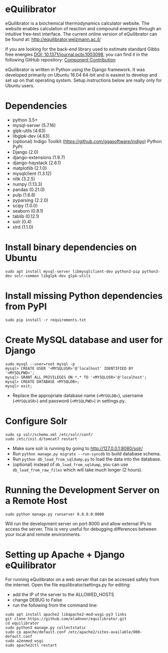 eQuilibrator
============

eQuilibrator is a biochemical thermodynamics calculator website.
The website enables calculation of reaction and compound energies
through an intuitive free-text interface. The current online
version of eQuilibrator can be found at:
http://equilibrator.weizmann.ac.il/

If you are looking for the back-end library used to estimate standard Gibbs free energies
[DOI: 10.1371/journal.pcbi.1003098](http://journals.plos.org/ploscompbiol/article?id=10.1371/journal.pcbi.1003098),
you can find it in the following GitHub repository:
[Component Contribution](https://github.com/eladnoor/equilibrator-api)

eQuilibrator is written in Python using the Django framework.
It was developed primarily on Ubuntu 16.04 64-bit and is easiest
to develop and set up on that operating system. Setup instructions
below are really only for Ubuntu users.

# Dependencies
- python 3.5+
- mysql-server (5.7.16)
- glpk-utils (4.63)
- libglpk-dev (4.63)
- (optional) Indigo Toolkit (https://github.com/ggasoftware/indigo)
Python PyPI:
- Django (2.0)
- django-extensions (1.9.7)
- django-haystack (2.6.1)
- matplotlib (2.1.0)
- mysqlclient (1.3.12)
- nltk (3.2.5)
- numpy (1.13.3)
- pandas (0.21.0)
- pulp (1.6.8)
- pyparsing (2.2.0)
- scipy (1.0.0)
- seaborn (0.8.1)
- tablib (0.12.1)
- solr (0.4)
- xlrd (1.1.0)

# Install binary dependencies on Ubuntu
```
sudo apt install mysql-server libmysqlclient-dev python3-pip python3-dev solr-common libglpk-dev glpk-utils
```

# Install missing Python dependencies from PyPI
```
sudo pip install -r requirements.txt
```

# Create MySQL database and user for Django
```
sudo mysql --user=root mysql -p
mysql> CREATE USER '<MYSQLUSR>'@'localhost' IDENTIFIED BY '<MYSQLPWD>';
mysql> GRANT ALL PRIVILEGES ON *.* TO '<MYSQLUSR>'@'localhost';
mysql> CREATE DATABASE <MYSQLDB>;
mysql> exit;
```
* Replace the appropriate database name (`<MYSQLDB>`), username (`<MYSQLUSR>`) 
  and password (`<MYSQLPWD>`) in settings.py.

# Configure Solr
```
sudo cp solr/schema.xml /etc/solr/conf/
sudo /etc/init.d/tomcat7 restart
```
* Make sure solr is running by going to http://127.0.0.1:8080/solr/
* Run `python manage.py migrate --run-syncdb` to build database schema.
* Run `python db_load_from_sqldump.py` to load the data into the database.
* (optional) instead of `db_load_from_sqldump`, you can use `db_load_from_raw_files`
  which will take much longer (2 hours).

# Running the Development Server on a Remote Host

```
sudo python manage.py runserver 0.0.0.0:8000
```

Will run the development server on port 8000 and allow external IPs to access the server. This is very
useful for debugging differences between your local and remote environments.

# Setting up Apache + Django eQuilibrator

For running eQuilibrator on a web server that can be accessed safely from the internet.
Open the file equilibrator/settings.py for editing:
* add the IP of the server to the ALLOWED_HOSTS
* change DEBUG to False
* run the following from the command line:
```
sudo apt install apache2 libapache2-mod-wsgi-py3 links
git clone https://github.com/eladnoor/equilibrator.git
cd equilibrator
sudo python3 manage.py collectstatic
sudo cp apache/default.conf /etc/apache2/sites-available/000-default.conf
sudo a2enmod wsgi
sudo apache2ctl restart
```

